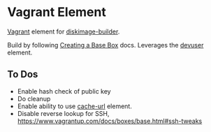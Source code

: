# Vagrant Element

[Vagrant](https://www.vagrantup.com/) element for [diskimage-builder](https://github.com/openstack/diskimage-builder).

Build by following [Creating a Base Box](https://www.vagrantup.com/docs/boxes/base.html) docs.
Leverages the [devuser](https://github.com/openstack/diskimage-builder/tree/master/diskimage_builder/elements/devuser) element.

## To Dos

* Enable hash check of public key
* Do cleanup
* Enable ability to use [cache-url](https://github.com/openstack/diskimage-builder/tree/master/diskimage_builder/elements/cache-url) element.
* Disable reverse lookup for SSH, https://www.vagrantup.com/docs/boxes/base.html#ssh-tweaks
